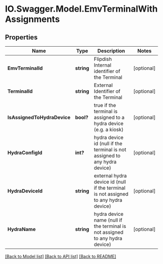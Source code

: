 # IO.Swagger.Model.EmvTerminalWithAssignments
## Properties

Name | Type | Description | Notes
------------ | ------------- | ------------- | -------------
**EmvTerminalId** | **string** | Flipdish Internal identifier of the Terminal | [optional] 
**TerminalId** | **string** | External Identifier of the Terminal | [optional] 
**IsAssignedToHydraDevice** | **bool?** | true if the terminal is assigned to a hydra device (e.g. a kiosk) | [optional] 
**HydraConfigId** | **int?** | hydra device id (null if the terminal is not assigned to any hydra device) | [optional] 
**HydraDeviceId** | **string** | external hydra device id (null if the terminal is not assigned to any hydra device) | [optional] 
**HydraName** | **string** | hydra device name (null if the terminal is not assigned to any hydra device) | [optional] 

[[Back to Model list]](../README.md#documentation-for-models) [[Back to API list]](../README.md#documentation-for-api-endpoints) [[Back to README]](../README.md)

